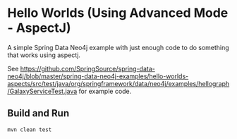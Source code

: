 Hello Worlds (Using Advanced Mode - AspectJ)
============

A simple Spring Data Neo4j example with just enough code to do something that works using aspectj.

See https://github.com/SpringSource/spring-data-neo4j/blob/master/spring-data-neo4j-examples/hello-worlds-aspects/src/test/java/org/springframework/data/neo4j/examples/hellograph/GalaxyServiceTest.java for example code.

Build and Run
-------------

`mvn clean test`

